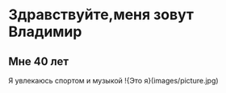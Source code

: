 # Здравствуйте,меня зовут Владимир
## Мне 40 лет
Я увлекаюсь спортом и музыкой
!{Это я}(images/picture.jpg)
